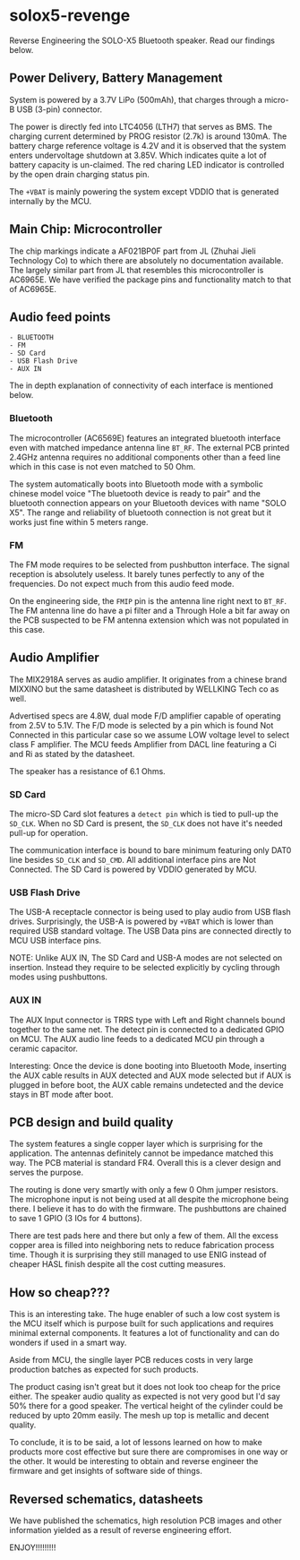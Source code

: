 # solox5-revenge
Reverse Engineering the SOLO-X5 Bluetooth speaker.
Read our findings below.

## Power Delivery, Battery Management
System is powered by a 3.7V LiPo (500mAh), that charges through a micro-B USB (3-pin) connector.

The power is directly fed into LTC4056 (LTH7) that serves as BMS. The charging current determined by PROG resistor (2.7k) is around 130mA. The battery charge reference voltage is 4.2V and it is observed that the system enters undervoltage shutdown at 3.85V. Which indicates quite a lot of battery capacity is un-claimed. The red charing LED indicator is controlled by the open drain charging status pin.

The `+VBAT` is mainly powering the system except VDDIO that is generated internally by the MCU.

## Main Chip: Microcontroller
The chip markings indicate a AF021BP0F part from JL (Zhuhai Jieli Technology Co) to which there are absolutely no documentation available. The largely similar part from JL that resembles this microcontroller is AC6965E. We have verified the package pins and functionality match to that of AC6965E.


## Audio feed points

    - BLUETOOTH
    - FM
    - SD Card
    - USB Flash Drive
    - AUX IN

The in depth explanation of connectivity of each interface is mentioned below.

### Bluetooth
The microcontroller (AC6569E) features an integrated bluetooth interface even with matched impedance antenna line `BT_RF`. The external PCB printed 2.4GHz antenna requires no additional components other than a feed line which in this case is not even matched to 50 Ohm.

The system automatically boots into Bluetooth mode with a symbolic chinese model voice "The bluetooth device is ready to pair" and the bluetooth connection appears on your Bluetooth devices with name "SOLO X5". The range and reliability of bluetooth connection is not great but it works just fine within 5 meters range.

### FM
The FM mode requires to be selected from pushbutton interface. The signal reception is absolutely useless. It barely tunes perfectly to any of the frequencies. Do not expect much from this audio feed mode.

On the engineering side, the `FMIP` pin is the antenna line right next to `BT_RF`. The FM antenna line do have a pi filter and a Through Hole a bit far away on the PCB suspected to be FM antenna extension which was not populated in this case.


## Audio Amplifier
The MIX2918A serves as audio amplifier. It originates from a chinese brand MIXXINO but the same datasheet is distributed by WELLKING Tech co as well.

Advertised specs are 4.8W, dual mode F/D amplifier capable of operating from 2.5V to 5.1V. The F/D mode is selected by a pin which is found Not Connected in this particular case so we assume LOW voltage level to select class F amplifier. The MCU feeds Amplifier from DACL line featuring a Ci and Ri as stated by the datasheet.

The speaker has a resistance of 6.1 Ohms.

### SD Card
The micro-SD Card slot features a `detect pin` which is tied to pull-up the `SD_CLK`. When no SD Card is present, the `SD_CLK` does not have it's needed pull-up for operation.

The communication interface is bound to bare minimum featuring only DAT0 line besides `SD_CLK` and `SD_CMD`. All additional interface pins are Not Connected. 
The SD Card is powered by VDDIO generated by MCU.

### USB Flash Drive
The USB-A receptacle connector is being used to play audio from USB flash drives. Surprisingly, the USB-A is powered by 
`+VBAT` which is lower than required USB standard voltage. The USB Data pins are connected directly to MCU USB interface pins.

NOTE: Unlike AUX IN, The SD Card and USB-A modes are not selected on insertion. Instead they require to be selected explicitly by cycling through modes using pushbuttons.

### AUX IN
The AUX Input connector is TRRS type with Left and Right channels bound together to the same net. The detect pin is connected to a dedicated GPIO on MCU. The AUX audio line feeds to a dedicated MCU pin through a ceramic capacitor.

Interesting: Once the device is done booting into Bluetooth Mode, inserting the AUX cable results in AUX detected and AUX mode selected but if AUX is plugged in before boot, the AUX cable remains undetected and the device stays in BT mode after boot.

## PCB design and build quality
The system features a single copper layer which is surprising for the application. The antennas definitely cannot be impedance matched this way. The PCB material is standard FR4. 
Overall this is a clever design and serves the purpose. 

The routing is done very smartly with only a few 0 Ohm jumper resistors. The microphone input is not being used at all despite the microphone being there. I believe it has to do with the firmware. The pushbuttons are chained to save 1 GPIO (3 IOs for 4 buttons).

There are test pads here and there but only a few of them. All the excess copper area is filled into neighboring nets to reduce fabrication process time. Though it is surprising they still managed to use ENIG instead of cheaper HASL finish despite all the cost cutting measures.


## How so cheap???

This is an interesting take. The huge enabler of such a low cost system is the MCU itself which is purpose built for such applications and requires minimal external components. It features a lot of functionality and can do wonders if used in a smart way.

Aside from MCU, the singlle layer PCB reduces costs in very large production batches as expected for such products.

The product casing isn't great but it does not look too cheap for the price either. The speaker audio quality as expected is not very good but I'd say 50% there for a good speaker. The vertical height of the cylinder could be reduced by upto 20mm easily. The mesh up top is metallic and decent quality.


To conclude, it is to be said, a lot of lessons learned on how to make products more cost effective but sure there are compromises in one way or the other. It would be interesting to obtain and reverse engineer the firmware and get insights of software side of things.


## Reversed schematics, datasheets

We have published the schematics, high resolution PCB images and other information yielded as a result of reverse engineering effort. 

ENJOY!!!!!!!!!